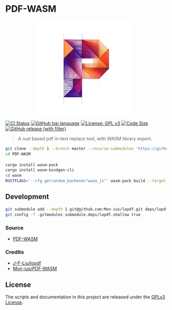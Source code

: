 # PDF-WASM

<p align="center" width="100%">
<img src="assets/favicon.png" alt="PDF-WASM" style="width: 50%; min-width: 300px; display: block; margin: auto;">
</p>

[![CI Status](https://github.com/Mon-ius/PDF-WASM/workflows/build/badge.svg)](https://github.com/Mon-ius/PDF-WASM/actions?query=workflow:deploy)
[![GitHub top language](https://img.shields.io/github/languages/top/Mon-ius/PDF-WASM?logo=rust&label=)](./Cargo.toml#L4)
[![License: GPL v3](https://img.shields.io/badge/License-GPLv3-blue.svg)](./LICENSE)
[![Code Size](https://img.shields.io/github/languages/code-size/Mon-ius/PDF-WASM)](https://github.com/Mon-ius/PDF-WASM)
[![GitHub release (with filter)](https://img.shields.io/github/v/release/Mon-ius/PDF-WASM?logo=github)](https://github.com/Mon-ius/PDF-WASM/releases)

> A rust based pdf in-text replace tool, with WASM library export.

```sh
git clone --depth 1 --branch master --recurse-submodules 'https://github.com/Mon-ius/PDF-WASM'
cd PDF-WASM

cargo install wasm-pack
cargo install wasm-bindgen-cli
cd wasm
RUSTFLAGS='--cfg getrandom_backend="wasm_js"' wasm-pack build --target web
```

## Development
```sh
git submodule add --depth 1 git@github.com:Mon-ius/lopdf.git deps/lopdf
git config -f .gitmodules submodule.deps/lopdf.shallow true
```

### Source

- [PDF-WASM](https://github.com/Mon-ius/PDF-WASM)

### Credits
- [J-F-Liu/lopdf](https://github.com/J-F-Liu/lopdf)
- [Mon-ius/PDF-WASM](https://github.com/Mon-ius/PDF-WASM)

## License

The scripts and documentation in this project are released under the [GPLv3
License].

[GPLv3 License]: LICENSE